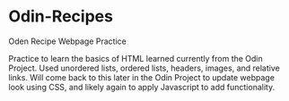 # Odin-Recipes
Oden Recipe Webpage Practice

Practice to learn the basics of HTML learned currently from the Odin 
Project. Used unordered lists, ordered lists, headers, images, and relative links. Will come back to this later in the Odin Project to update webpage 
look using CSS, and likely again to apply Javascript to add functionality.
